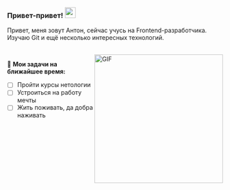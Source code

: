 ### Привет-привет! <img src="https://media.giphy.com/media/hvRJCLFzcasrR4ia7z/giphy.gif" width="25px">

Привет, меня зовут Антон, сейчас учусь на Frontend-разработчика. Изучаю Git и ещё несколько интересных технологий.

<br />

<img align="right" alt="GIF" src="https://sun1.userapi.com/sun1-55/s/v1/ig1/IQOkHtTg8XeVCISYK-IVqldcmmggbxK6DwM5taWTxgwtgihNVX0KbsFWGOsFQ4tck1S4pN7I.jpg?size=1620x2160&quality=96&type=album" width="300px" />
  
🚧 **Мои задачи на ближайшее время:**
<!-- TODO-IST:START -->
* [ ] Пройти курсы нетологии
* [ ] Устроиться на работу мечты
* [ ] Жить поживать, да добра наживать       
<!-- TODO-IST:END -->